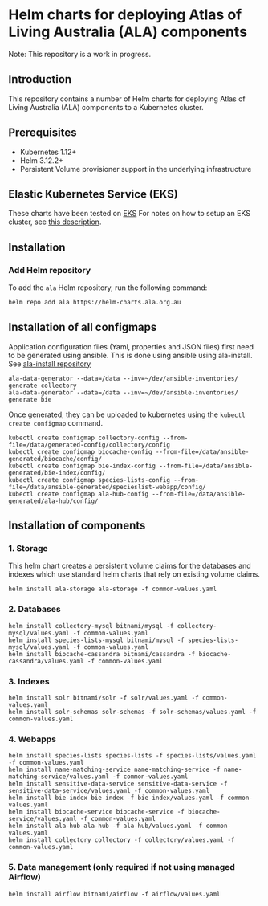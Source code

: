 # Helm charts for deploying Atlas of Living Australia (ALA) components

Note: This repository is a work in progress.

## Introduction

This repository contains a number of Helm charts for deploying Atlas of Living Australia (ALA) components
to a Kubernetes cluster. 

## Prerequisites

- Kubernetes 1.12+
- Helm 3.12.2+
- Persistent Volume provisioner support in the underlying infrastructure

## Elastic Kubernetes Service (EKS)

These charts have been tested on [EKS](https://docs.aws.amazon.com/eks/latest/userguide/what-is-eks.html)
For notes on how to setup an EKS cluster, see [this description](../terraform-v0/eks/EKS.md).

## Installation

### Add Helm repository

To add the `ala` Helm repository, run the following command:

```bash        
helm repo add ala https://helm-charts.ala.org.au
```

## Installation of all configmaps

Application configuration files (Yaml, properties and JSON files) first need to be generated using ansible.
This is done using ansible using ala-install. 
See [ala-install repository](https://github.com/AtlasOfLivingAustralia/ala-install/tree/master/utils) 

```shell
ala-data-generator --data=/data --inv=~/dev/ansible-inventories/ generate collectory
ala-data-generator --data=/data --inv=~/dev/ansible-inventories/ generate bie
```

Once generated, they can be uploaded to kubernetes using the `kubectl create configmap` command.

```shell
kubectl create configmap collectory-config --from-file=/data/generated-config/collectory/config
kubectl create configmap biocache-config --from-file=/data/ansible-generated/biocache/config/
kubectl create configmap bie-index-config --from-file=/data/ansible-generated/bie-index/config/
kubectl create configmap species-lists-config --from-file=/data/ansible-generated/specieslist-webapp/config/
kubectl create configmap ala-hub-config --from-file=/data/ansible-generated/ala-hub/config/
```

## Installation of components

### 1. Storage

This helm chart creates a persistent volume claims for the databases and indexes which
use standard helm charts that rely on existing volume claims. 

```shell
helm install ala-storage ala-storage -f common-values.yaml
```

### 2. Databases

```shell
helm install collectory-mysql bitnami/mysql -f collectory-mysql/values.yaml -f common-values.yaml
helm install species-lists-mysql bitnami/mysql -f species-lists-mysql/values.yaml -f common-values.yaml
helm install biocache-cassandra bitnami/cassandra -f biocache-cassandra/values.yaml -f common-values.yaml
```

### 3. Indexes
```shell
helm install solr bitnami/solr -f solr/values.yaml -f common-values.yaml
helm install solr-schemas solr-schemas -f solr-schemas/values.yaml -f common-values.yaml
```
 
### 4. Webapps
```shell
helm install species-lists species-lists -f species-lists/values.yaml -f common-values.yaml
helm install name-matching-service name-matching-service -f name-matching-service/values.yaml -f common-values.yaml
helm install sensitive-data-service sensitive-data-service -f sensitive-data-service/values.yaml -f common-values.yaml
helm install bie-index bie-index -f bie-index/values.yaml -f common-values.yaml
helm install biocache-service biocache-service -f biocache-service/values.yaml -f common-values.yaml
helm install ala-hub ala-hub -f ala-hub/values.yaml -f common-values.yaml
helm install collectory collectory -f collectory/values.yaml -f common-values.yaml
```

### 5. Data management (only required if not using managed Airflow)
```shell
helm install airflow bitnami/airflow -f airflow/values.yaml
```
